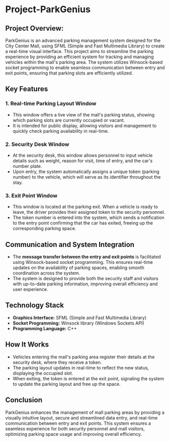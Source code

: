# Project-ParkGenius

## Project Overview:

ParkGenius is an advanced parking management system designed for the City Center Mall, using SFML (Simple and Fast Multimedia Library) to create a real-time visual interface. This project aims to streamline the parking experience by providing an efficient system for tracking and managing vehicles within the mall's parking area. The system utilizes Winsock-based socket programming to enable seamless communication between entry and exit points, ensuring that parking slots are efficiently utilized.

## Key Features

### 1. Real-time Parking Layout Window
- This window offers a live view of the mall's parking status, showing which parking slots are currently occupied or vacant.
- It is intended for public display, allowing visitors and management to quickly check parking availability in real-time.

### 2. Security Desk Window
- At the security desk, this window allows personnel to input vehicle details such as weight, reason for visit, time of entry, and the car's number plate.
- Upon entry, the system automatically assigns a unique token (parking number) to the vehicle, which will serve as its identifier throughout the stay.

### 3. Exit Point Window
- This window is located at the parking exit. When a vehicle is ready to leave, the driver provides their assigned token to the security personnel.
- The token number is entered into the system, which sends a notification to the entry point confirming that the car has exited, freeing up the corresponding parking space.

## Communication and System Integration

- The **message transfer between the entry and exit points** is facilitated using Winsock-based socket programming. This ensures real-time updates on the availability of parking spaces, enabling smooth coordination across the system.
- The system is designed to provide both the security staff and visitors with up-to-date parking information, improving overall efficiency and user experience.

## Technology Stack

- **Graphics Interface:** SFML (Simple and Fast Multimedia Library)
- **Socket Programming:** Winsock library (Windows Sockets API)
- **Programming Language:** C++

## How It Works

- Vehicles entering the mall's parking area register their details at the security desk, where they receive a token.
- The parking layout updates in real-time to reflect the new status, displaying the occupied slot.
- When exiting, the token is entered at the exit point, signaling the system to update the parking layout and free up the space.

## Conclusion

ParkGenius enhances the management of mall parking areas by providing a visually intuitive layout, secure and streamlined data entry, and real-time communication between entry and exit points. This system ensures a seamless experience for both security personnel and mall visitors, optimizing parking space usage and improving overall efficiency.
